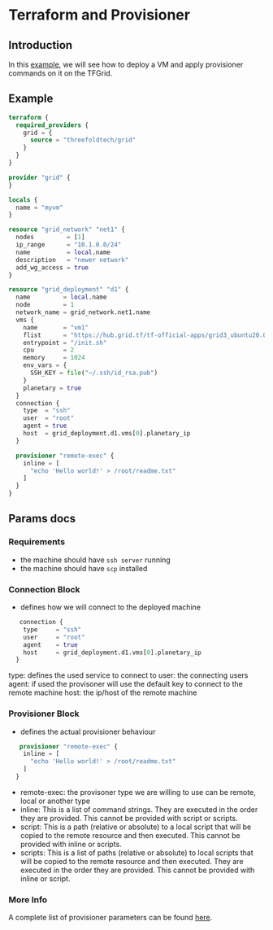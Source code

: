 <h1> Terraform and Provisioner </h1>



## Introduction

In this [example](https://github.com/threefoldtech/terraform-provider-grid/blob/development/examples/resources/external_provisioner/remote-exec_hello-world/main.tf), we will see how to deploy a VM and apply provisioner commands on it on the TFGrid.

## Example

```terraform
terraform {
  required_providers {
    grid = {
      source = "threefoldtech/grid"
    }
  }
}

provider "grid" {
}

locals {
  name = "myvm"
}

resource "grid_network" "net1" {
  nodes         = [1]
  ip_range      = "10.1.0.0/24"
  name          = local.name
  description   = "newer network"
  add_wg_access = true
}

resource "grid_deployment" "d1" {
  name         = local.name
  node         = 1
  network_name = grid_network.net1.name
  vms {
    name       = "vm1"
    flist      = "https://hub.grid.tf/tf-official-apps/grid3_ubuntu20.04-latest.flist"
    entrypoint = "/init.sh"
    cpu        = 2
    memory     = 1024
    env_vars = {
      SSH_KEY = file("~/.ssh/id_rsa.pub")
    }
    planetary = true
  }
  connection {
    type  = "ssh"
    user  = "root"
    agent = true
    host  = grid_deployment.d1.vms[0].planetary_ip
  }

  provisioner "remote-exec" {
    inline = [
      "echo 'Hello world!' > /root/readme.txt"
    ]
  }
}
```

## Params docs

### Requirements

- the machine should have `ssh server` running
- the machine should have `scp` installed

### Connection Block

- defines how we will connect to the deployed machine

``` terraform
   connection {
    type     = "ssh"
    user     = "root"
    agent    = true
    host     = grid_deployment.d1.vms[0].planetary_ip
  }
```

type: defines the used service to connect to
user: the connecting users
agent: if used the provisoner will use the default key to connect to the remote machine
host: the ip/host of the remote machine

### Provisioner Block

- defines the actual provisioner behaviour

``` terraform
   provisioner "remote-exec" {
    inline = [
      "echo 'Hello world!' > /root/readme.txt"
    ]
  }
```

- remote-exec: the provisoner type we are willing to use can be remote, local or another type
- inline: This is a list of command strings. They are executed in the order they are provided. This cannot be provided with script or scripts.
- script: This is a path (relative or absolute) to a local script that will be copied to the remote resource and then executed. This cannot be provided with inline or scripts.
- scripts: This is a list of paths (relative or absolute) to local scripts that will be copied to the remote resource and then executed. They are executed in the order they are provided. This cannot be provided with inline or script.

### More Info

A complete list of provisioner parameters can be found [here](https://www.terraform.io/language/resources/provisioners/remote-exec).
